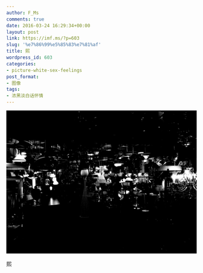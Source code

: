 ```yaml
---
author: F_Ms
comments: true
date: 2016-03-24 16:29:34+00:00
layout: post
link: https://imf.ms/?p=603
slug: '%e7%86%99%e5%85%83%e7%81%af'
title: 熙
wordpress_id: 603
categories:
- picture-white-sex-feelings
post_format:
- 图像
tags:
- 浓黑淡白话怀情
---
```


![黑白-色情怀_熙元灯饰_灯店[003]](/img/post/wp/2016/03/黑白-色情怀_熙元灯饰_灯店003.jpg)




熙
